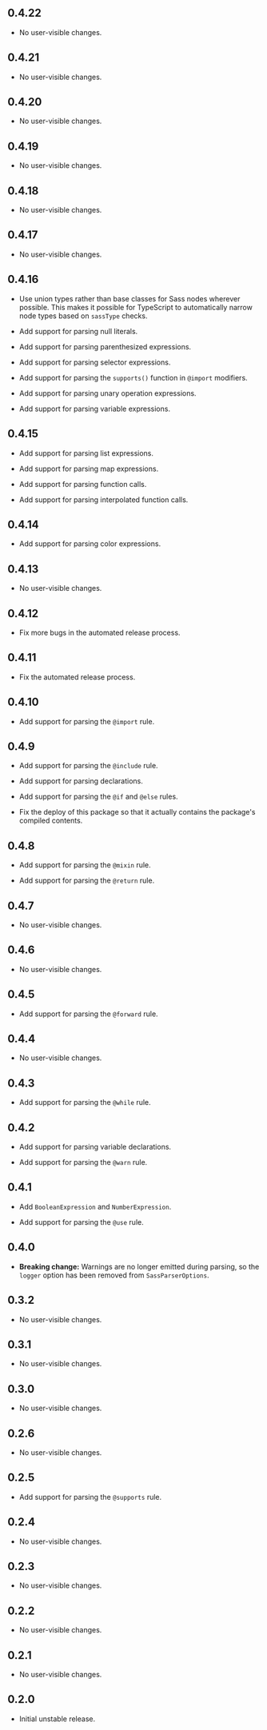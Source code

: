 ## 0.4.22

* No user-visible changes.

## 0.4.21

* No user-visible changes.

## 0.4.20

* No user-visible changes.

## 0.4.19

* No user-visible changes.

## 0.4.18

* No user-visible changes.

## 0.4.17

* No user-visible changes.

## 0.4.16

* Use union types rather than base classes for Sass nodes wherever possible.
  This makes it possible for TypeScript to automatically narrow node types based
  on `sassType` checks.

* Add support for parsing null literals.

* Add support for parsing parenthesized expressions.

* Add support for parsing selector expressions.

* Add support for parsing the `supports()` function in `@import` modifiers.

* Add support for parsing unary operation expressions.

* Add support for parsing variable expressions.

## 0.4.15

* Add support for parsing list expressions.

* Add support for parsing map expressions.

* Add support for parsing function calls.

* Add support for parsing interpolated function calls.

## 0.4.14

* Add support for parsing color expressions.

## 0.4.13

* No user-visible changes.

## 0.4.12

* Fix more bugs in the automated release process.

## 0.4.11

* Fix the automated release process.

## 0.4.10

* Add support for parsing the `@import` rule.

## 0.4.9

* Add support for parsing the `@include` rule.

* Add support for parsing declarations.

* Add support for parsing the `@if` and `@else` rules.

* Fix the deploy of this package so that it actually contains the package's
  compiled contents.

## 0.4.8

* Add support for parsing the `@mixin` rule.

* Add support for parsing the `@return` rule.

## 0.4.7

* No user-visible changes.

## 0.4.6

* No user-visible changes.

## 0.4.5

* Add support for parsing the `@forward` rule.

## 0.4.4

* No user-visible changes.

## 0.4.3

* Add support for parsing the `@while` rule.

## 0.4.2

* Add support for parsing variable declarations.

* Add support for parsing the `@warn` rule.

## 0.4.1

* Add `BooleanExpression` and `NumberExpression`.

* Add support for parsing the `@use` rule.

## 0.4.0

* **Breaking change:** Warnings are no longer emitted during parsing, so the
  `logger` option has been removed from `SassParserOptions`.

## 0.3.2

* No user-visible changes.

## 0.3.1

* No user-visible changes.

## 0.3.0

* No user-visible changes.

## 0.2.6

* No user-visible changes.

## 0.2.5

* Add support for parsing the `@supports` rule.

## 0.2.4

* No user-visible changes.

## 0.2.3

* No user-visible changes.

## 0.2.2

* No user-visible changes.

## 0.2.1

* No user-visible changes.

## 0.2.0

* Initial unstable release.
